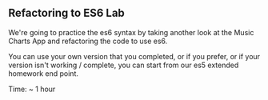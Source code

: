 ## Refactoring to ES6 Lab

We're going to practice the es6 syntax by taking another look at the Music Charts App and refactoring the code to use es6.

You can use your own version that you completed, or if you prefer, or if your version isn't working / complete, you can start from our es5 extended homework end point.

Time: ~ 1 hour
